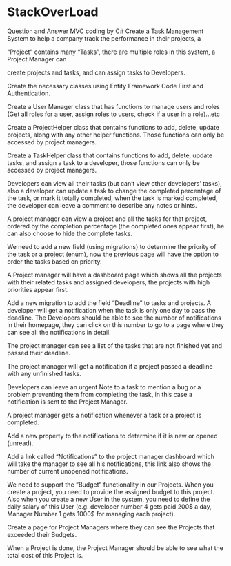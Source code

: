 # StackOverLoad
Question and Answer MVC coding by C#
Create a Task Management System to help a company track the performance in their projects, a

“Project” contains many “Tasks”, there are multiple roles in this system, a Project Manager can

create projects and tasks, and can assign tasks to Developers.

Create the necessary classes using Entity Framework Code First and Authentication.

Create a User Manager class that has functions to manage users and roles (Get all roles for a user, assign roles to users, check if a user in a role)...etc

Create a ProjectHelper class that contains functions to add, delete, update projects, along with any other helper functions. Those functions can only be accessed by project managers.

Create a TaskHelper class that contains functions to add, delete, update tasks, and assign a task to a developer, those functions can only be accessed by project managers.

Developers can view all their tasks (but can’t view other developers’ tasks), also a developer can update a task to change the completed percentage of the task, or mark it totally completed, when the task is marked completed, the developer can leave a comment to describe any notes or hints.

A project manager can view a project and all the tasks for that project, ordered by the completion percentage (the completed ones appear first), he can also choose to hide the complete tasks.

We need to add a new field (using migrations) to determine the priority of the task or a project (enum), now the previous page will have the option to order the tasks based on priority.

A Project manager will have a dashboard page which shows all the projects with their related tasks and assigned developers, the projects with high priorities appear first.

Add a new migration to add the field “Deadline” to tasks and projects. A developer will get a notification when the task is only one day to pass the deadline. The Developers should be able to see the number of notifications in their homepage, they can click on this number to go to a page where they can see all the notifications in detail.

The project manager can see a list of the tasks that are not finished yet and passed their deadline.

The project manager will get a notification if a project passed a deadline with any unfinished tasks.

Developers can leave an urgent Note to a task to mention a bug or a problem preventing them from completing the task, in this case a notification is sent to the Project Manager.

A project manager gets a notification whenever a task or a project is completed.

Add a new property to the notifications to determine if it is new or opened (unread).

Add a link called “Notifications” to the project manager dashboard which will take the manager to see all his notifications, this link also shows the number of current unopened notifications.

We need to support the “Budget” functionality in our Projects. When you create a project, you need to provide the assigned budget to this project. Also when you create a new User in the system, you need to define the daily salary of this User (e.g. developer number 4 gets paid 200$ a day, Manager Number 1 gets 1000$ for managing each project).

Create a page for Project Managers where they can see the Projects that exceeded their Budgets.

When a Project is done, the Project Manager should be able to see what the total cost of this Project is.
